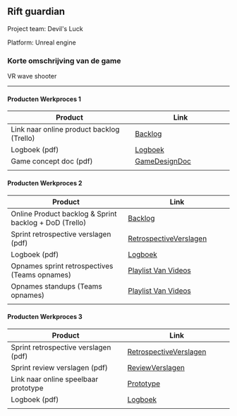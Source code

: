 ## Rift guardian
Project team: Devil's Luck

Platform:
Unreal engine

### Korte omschrijving van de game
VR wave shooter

---
#### Producten Werkproces 1
| Product  | Link |
| ------ |  ------ |
| Link naar online product backlog (Trello) | [Backlog]
| Logboek (pdf)                             | [Logboek]
| Game concept doc (pdf)                    | [GameDesignDoc]
|<img width=500/>|<img width=300/>|
   
#### Producten Werkproces 2
| Product  | Link |
| ------ |  ------ |
| Online Product backlog & Sprint backlog + DoD (Trello)    | [Backlog]
| Sprint retrospective verslagen (pdf)                      | [RetrospectiveVerslagen]
| Logboek (pdf)                                             | [Logboek]
| Opnames sprint retrospectives (Teams opnames)             | [Playlist Van Videos]
| Opnames standups (Teams opnames)                          | [Playlist Van Videos]
|<img width=500/>|<img width=300/>|
   
#### Producten Werkproces 3
| Product  | Link |
| ------ |  ------ |
| Sprint retrospective verslagen (pdf)  | [RetrospectiveVerslagen]
| Sprint review verslagen (pdf)         | [ReviewVerslagen]
| Link naar online speelbaar prototype  | [Prototype]
| Logboek (pdf)                         | [Logboek]
|<img width=500/>|<img width=300/>|

   [Backlog]: <https://unreal-academy.codecks.io/decks>
   [Logboek]: <https://github.com/BoazAB/agp_inlever_template/blob/master/producten/logboek.pdf>
   [GameDesignDoc]: <https://unreal-academy.codecks.io/decks/148-functioneel-ontwerp/card/5a7-game-concept>
   [RetrospectiveVerslagen]: <https://github.com/BoazAB/agp_inlever_template/blob/master/producten/Retrospective_Verslag.pdf>
   [ReviewVerslagen]: <https://github.com/BoazAB/agp_inlever_template/blob/master/producten/Sprint_Review_verslag.pdf>
   [Prototype]: <https://www.mijnmytheprototype.nl>
   [Playlist Van Videos]: https://www.youtube.com/playlist?list=PLnBx3KKOKHtALh1aE0SLvpywmG3A-yhSj 